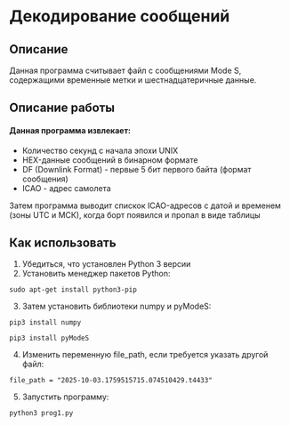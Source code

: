 # Декодирование сообщений
## Описание
Данная программа считывает файл с сообщениями Mode S, содержащими временные метки и шестнадцатеричные данные.

## Описание работы
#### Данная программа извлекает:
* Количество секунд с начала эпохи UNIX
* HEX-данные сообщений в бинарном формате
* DF (Downlink Format) - первые 5 бит первого байта (формат сообщения)
* ICAO - адрес самолета

Затем программа выводит спискок ICAO-адресов с датой и временем (зоны UTC и МСК), когда борт появился и пропал в виде таблицы

## Как использовать
1. Убедиться, что установлен Python 3 версии
2. Установить менеджер пакетов Python:
```
sudo apt-get install python3-pip
```
3. Затем установить библиотеки numpy и pyModeS:
```
pip3 install numpy
```
```
pip3 install pyModeS
```
4. Изменить переменную file_path, если требуется указать другой файл:
```
file_path = "2025-10-03.1759515715.074510429.t4433"
```
5. Запустить программу:
```
python3 prog1.py
```
